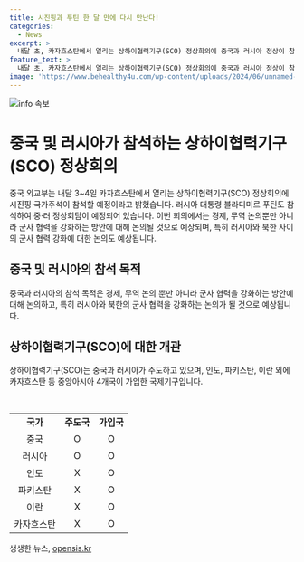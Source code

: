 ```yaml
---
title: 시진핑과 푸틴 한 달 만에 다시 만난다!
categories:
  - News
excerpt: >
  내달 초, 카자흐스탄에서 열리는 상하이협력기구(SCO) 정상회의에 중국과 러시아 정상이 참석한다. 시진핑 국가주석과 블라디미르 푸틴 대통령은 별도 회동도 갖게 될 전망이다. 회의에서는 중국과 러시아를 중심으로 군사 협력을 강화하고, 특히 러시아와 북한의 관계에 대한 논의가 예상된다. SCO는 중국과 러시아를 중심으로 중앙아시아 4개국 등이 가입한 기구이다. (150자)
feature_text: >
  내달 초, 카자흐스탄에서 열리는 상하이협력기구(SCO) 정상회의에 중국과 러시아 정상이 참석한다. 시진핑 국가주석과 블라디미르 푸틴 대통령은 별도 회동도 갖게 될 전망이다. 회의에서는 중국과 러시아를 중심으로 군사 협력을 강화하고, 특히 러시아와 북한의 관계에 대한 논의가 예상된다. SCO는 중국과 러시아를 중심으로 중앙아시아 4개국 등이 가입한 기구이다. (150자)
image: 'https://www.behealthy4u.com/wp-content/uploads/2024/06/unnamed-file.png'
---
```


<p><img src="https://www.behealthy4u.com/wp-content/uploads/2024/06/unnamed-file.png" alt="info 속보" /></p>

<h1 data-ke-size="size36">중국 및 러시아가 참석하는 상하이협력기구(SCO) 정상회의</h1>

<p data-ke-size="size16">중국 외교부는 내달 3~4일 카자흐스탄에서 열리는 상하이협력기구(SCO) 정상회의에 시진핑 국가주석이 참석할 예정이라고 밝혔습니다. 러시아 대통령 블라디미르 푸틴도 참석하여 중·러 정상회담이 예정되어 있습니다. 이번 회의에서는 경제, 무역 논의뿐만 아니라 군사 협력을 강화하는 방안에 대해 논의될 것으로 예상되며, 특히 러시아와 북한 사이의 군사 협력 강화에 대한 논의도 예상됩니다.</p>

<h2 data-ke-size="size26">중국 및 러시아의 참석 목적</h2>

<p data-ke-size="size16">중국과 러시아의 참석 목적은 경제, 무역 논의 뿐만 아니라 군사 협력을 강화하는 방안에 대해 논의하고, 특히 러시아와 북한의 군사 협력을 강화하는 논의가 될 것으로 예상됩니다.</p>

<h2 data-ke-size="size26">상하이협력기구(SCO)에 대한 개관</h2>

<p data-ke-size="size16">상하이협력기구(SCO)는 중국과 러시아가 주도하고 있으며, 인도, 파키스탄, 이란 외에 카자흐스탄 등 중앙아시아 4개국이 가입한 국제기구입니다.</p>

<p data-ke-size="size16">&nbsp;</p>

<table>
    <tbody>
        <tr>
            <td style="text-align: center; height: 17px;"><b>국가</b></td>
            <td style="text-align: center; height: 17px;"><b>주도국</b></td>
            <td style="text-align: center; height: 17px;"><b>가입국</b></td>
        </tr>
        <tr>
            <td style="text-align: center; height: 17px;">중국</td>
            <td style="text-align: center; height: 17px;">O</td>
            <td style="text-align: center; height: 17px;">O</td>
        </tr>
        <tr>
            <td style="text-align: center; height: 17px;">러시아</td>
            <td style="text-align: center; height: 17px;">O</td>
            <td style="text-align: center; height: 17px;">O</td>
        </tr>
        <tr>
            <td style="text-align: center; height: 17px;">인도</td>
            <td style="text-align: center; height: 17px;">X</td>
            <td style="text-align: center; height: 17px;">O</td>
        </tr>
        <tr>
            <td style="text-align: center; height: 17px;">파키스탄</td>
            <td style="text-align: center; height: 17px;">X</td>
            <td style="text-align: center; height: 17px;">O</td>
        </tr>
        <tr>
            <td style="text-align: center; height: 17px;">이란</td>
            <td style="text-align: center; height: 17px;">X</td>
            <td style="text-align: center; height: 17px;">O</td>
        </tr>
        <tr>
            <td style="text-align: center; height: 17px;">카자흐스탄</td>
            <td style="text-align: center; height: 17px;">X</td>
            <td style="text-align: center; height: 17px;">O</td>
        </tr>
    </tbody>
</table>
생생한 뉴스, <a href="https://opensis.kr" rel="dofollow">opensis.kr</a>


